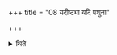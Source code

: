 +++
title = "08 यदीष्ट्या यदि पशुना"

+++

<details><summary>थिते</summary>

8. When one performs an Iṣṭi or an animal-sacrifice or a Soma-sacrifice one should perform it either on the New-moon day or Full-moon-day.
</details>

